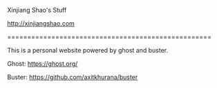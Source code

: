 Xinjiang Shao's Stuff

http://xinjiangshao.com

===================================================

This is a personal website powered by ghost and buster.

Ghost: https://ghost.org/

Buster: https://github.com/axitkhurana/buster

